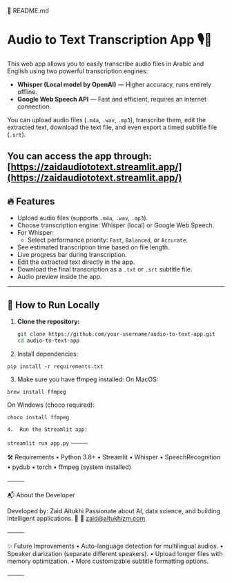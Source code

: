 

📄 README.md

# Audio to Text Transcription App 🎙️📝

This web app allows you to easily transcribe audio files in Arabic and English using two powerful transcription engines:

- **Whisper (Local model by OpenAI)** — Higher accuracy, runs entirely offline.
- **Google Web Speech API** — Fast and efficient, requires an internet connection.

You can upload audio files (`.m4a`, `.wav`, `.mp3`), transcribe them, edit the extracted text, download the text file, and even export a timed subtitle file (`.srt`).

You can access the app through: [https://zaidaudiototext.streamlit.app/](https://zaidaudiototext.streamlit.app/)
---

## 🔥 Features
- Upload audio files (supports `.m4a`, `.wav`, `.mp3`).
- Choose transcription engine: Whisper (local) or Google Web Speech.
- For Whisper:
  - Select performance priority: `Fast`, `Balanced`, or `Accurate`.
- See estimated transcription time based on file length.
- Live progress bar during transcription.
- Edit the extracted text directly in the app.
- Download the final transcription as a `.txt` or `.srt` subtitle file.
- Audio preview inside the app.

---

## 🚀 How to Run Locally

1. **Clone the repository:**
   ```bash
   git clone https://github.com/your-username/audio-to-text-app.git
   cd audio-to-text-app
   ```

2.	Install dependencies:

```pip install -r requirements.txt```


3.	Make sure you have ffmpeg installed:
On MacOS:

```brew install ffmpeg```

On Windows (choco required):

```choco install ffmpeg```


	4.	Run the Streamlit app:

```streamlit run app.py```
⸻

🛠️ Requirements
	•	Python 3.8+
	•	Streamlit
	•	Whisper
	•	SpeechRecognition
	•	pydub
	•	torch
	•	ffmpeg (system installed)

⸻

📬 About the Developer

Developed by: Zaid Altukhi
Passionate about AI, data science, and building intelligent applications. 🚀
📧 zaid@altukhizm.com

⸻

✨ Future Improvements
	•	Auto-language detection for multilingual audios.
	•	Speaker diarization (separate different speakers).
	•	Upload longer files with memory optimization.
	•	More customizable subtitle formatting options.

⸻
